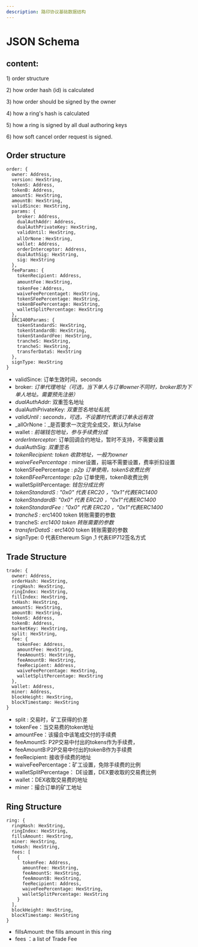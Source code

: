 ```yaml
---
description: 路印协议基础数据结构
---
```


# JSON Schema

## content:

1\) order structure

2\) how order hash \(id\) is calculated

3\) how order should be signed by the owner

4\) how a ring's hash is calculated

5\) how a ring is signed by all dual authoring keys

6\) how soft cancel order request is signed.

## Order  structure

```text
order: {
  owner: Address,
  version: HexString,
  tokenS: Address,
  tokenB: Address,
  amountS: HexString,
  amountB: HexString,
  validSince: HexString,  
  params: {
    broker: Address,
    dualAuthAddr: Address,
    dualAuthPrivateKey: HexString,
    validUntil: HexString,
    allOrNone：HexString,
    wallet: Address,
    orderInterceptor: Address,
    dualAuthSig: HexString,
    sig: HexString
  },
  feeParams: {
    tokenRecipient: Address,
    amountFee：HexString,
    tokenFee：Address,
    waiveFeePercentaget: HexString,
    tokenSFeePercentage: HexString,
    tokenBFeePercentage: HexString,
    walletSplitPercentage: HexString
  },
  ERC1400Params: {
    tokenStandardS: HexString,
    tokenStandardB: HexString,
    tokenStandardFee: HexString,
    trancheS: HexString,
    trancheS: HexString,
    transferDataS: HexString
  },
  signType: HexString
}
```

* validSince:  订单生效时间，seconds
* broker:  _订单代理地址（可选，当下单人与订单owner不同时，broker即为下单人地址。需要预先注册）_
*  _dualAuthAddr:_ 双重签名地址
* dualAuthPrivateKey:  _双重签名地址私钥,_
* _validUntil : seconds，可选，不设置时代表该订单永远有效_
* _allOrNone：_是否要求一次定完全成交，默认为false
* wallet : _前端钱包地址，参与手续费分成_
* _orderInterceptor:_  订单回调合约地址，暂时不支持，不需要设置
* dualAuthSig: _双重签名_
* _tokenRecipient: token 收款地址，一般为owner_
*  _waiveFeePercentage :_   miner设置，前端不需要设置，费率折扣设置
* tokenSFeePercentage :  _p2p 订单使用，tokenS收费比例_
* _tokenBFeePercentage:_  p2p 订单使用，tokenB收费比例 
* walletSplitPercentage: _钱包分成比例_
* _tokenStandardS : "0x0" 代表 ERC20 ，"0x1"代表ERC1400_
*  _tokenStandardB: "0x0" 代表 ERC20 ，"0x1"代表ERC1400_
*  _tokenStandardFee : "0x0" 代表 ERC20 ，"0x1"代表ERC1400_
*  _trancheS :_  erc1400 token 转账需要的参数
* trancheS: _erc1400 token 转账需要的参数_
* _transferDataS :_ erc1400 token 转账需要的参数 
*  signType: 0 代表Ethereum Sign ,1 代表EIP712签名方式

## Trade Structure

```text
trade: {
  owner: Address,
  orderHash: HexString,
  ringHash: HexString,
  ringIndex: HexString,
  fillIndex: HexString,
  txHash: HexString,
  amountS: HexString,
  amountB: HexString,
  tokenS: Address,
  tokenB: Address,
  marketKey: HexString,
  split: HexString,
  fee: {
    tokenFee: Address,
    amountFee: HexString,
    feeAmountS: HexString,
    feeAmountB: HexString,
    feeRecipient: Address,
    waiveFeePercentage: HexString,
    walletSplitPercentage: HexString
  },
  wallet: Address,
  miner: Address,
  blockHeight: HexString,
  blockTimestamp: HexString
}
```

* split : 交易时，矿工获得的价差
* tokenFee：当交易费的token地址
* amountFee：该撮合中该笔成交付的手续费
* feeAmountS: P2P交易中付出的tokens作为手续费，
* feeAmountB:P2P交易中付出的tokenB作为手续费
* feeRecipient: 接收手续费的地址
* waiveFeePercentage：矿工设置，免除手续费的比例
* walletSplitPercentage： DE设置，DEX要收取的交易费比例
* wallet：DEX收取交易费的地址
* miner：撮合订单的矿工地址

## Ring Structure

```text
ring: {
  ringHash: HexString,
  ringIndex: HexString,
  fillsAmount: HexString,
  miner: HexString,
  txHash: HexString,
  fees: [
    {
      tokenFee: Address,
      amountFee: HexString,
      feeAmountS: HexString,
      feeAmountB: HexString,
      feeRecipient: Address,
      waiveFeePercentage: HexString,
      walletSplitPercentage: HexString
    }
  ],
  blockHeight: HexString,
  blockTimestamp: HexString
}
```

* fillsAmount: the fills amount in this ring
* fees ：a list of Trade Fee

